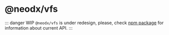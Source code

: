# @neodx/vfs

::: danger WIP
`@neodx/vfs` is under redesign, please, check [npm package](https://www.npmjs.com/package/@neodx/vfs) for information about current API.
:::
